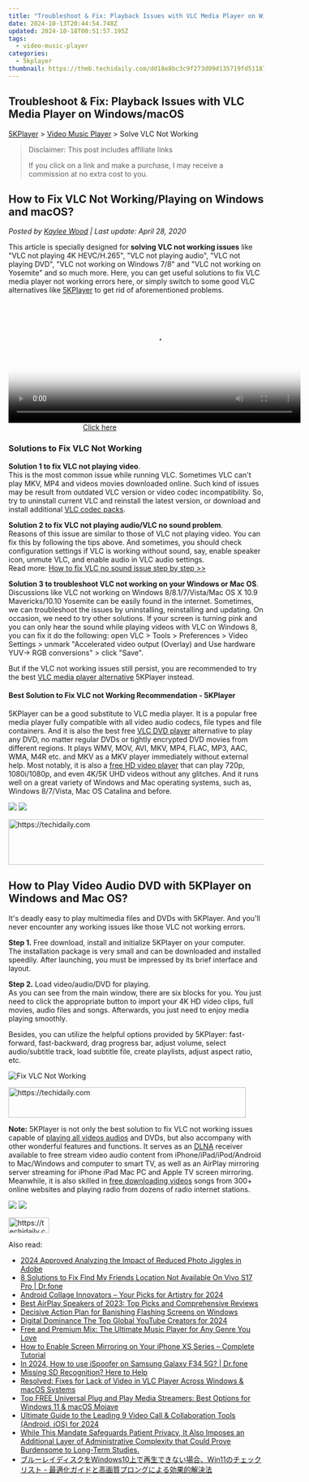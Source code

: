 ```yaml
---
title: "Troubleshoot & Fix: Playback Issues with VLC Media Player on Windows/macOS"
date: 2024-10-13T20:44:54.748Z
updated: 2024-10-18T00:51:57.195Z
tags:
  - video-music-player
categories:
  - 5kplayer
thumbnail: https://thmb.techidaily.com/dd18e8bc3c9f273d09d135719fd511870ffe57b02ca619c624658544faadfc68.jpg
---
```


## Troubleshoot & Fix: Playback Issues with VLC Media Player on Windows/macOS

[5KPlayer](https://tools.techidaily.com/5kplayer/products/) \> [Video Music Player](https://tools.techidaily.com/5kplayer/video-music-player/) \> Solve VLC Not Working

>  Disclaimer: This post includes affiliate links
>
>  If you click on a link and make a purchase, I may receive a commission at no extra cost to you.
>

## How to Fix VLC Not Working/Playing on Windows and macOS?

 _Posted by [Kaylee Wood](https://www.quora.com/profile/Amanda-Hu-21) | Last update: April 28, 2020_ 

This article is specially designed for **solving VLC not working issues** like "VLC not playing 4K HEVC/H.265", "VLC not playing audio", "VLC not playing DVD", "VLC not working on Windows 7/8" and "VLC not working on Yosemite" and so much more. Here, you can get useful solutions to fix VLC media player not working errors here, or simply switch to some good VLC alternatives like [5KPlayer](https://tools.techidaily.com/5kplayer/products/) to get rid of aforementioned problems.

<!-- affiliate ads begin -->
<span id="1983551">
					<video width="576" height="240" style="cursor:pointer"
           poster="//a.impactradius-go.com/display-clicktoplayimage/1983551.png"
           onclick="if(!this.playClicked){this.play();this.setAttribute('controls',true);this.playClicked=true;}">
	   <source src="//a.impactradius-go.com/display-ad/22993-1983551">
	   <img src="//a.impactradius-go.com/display-clicktoplayimage/1983551.png" style="border: none; height: 100%; width: 100%; object-fit: contain">
	</video>
	<div style="width:360px;text-align:center"><a href="javascript:window.open(decodeURIComponent('https%3A%2F%2Fhomestyler.sjv.io%2Fc%2F5597632%2F1983551%2F22993'), '_blank');void(0);">Click here</a></div>
</span>
<img height="0" width="0" src="https://imp.pxf.io/i/5597632/1983551/22993" style="position:absolute;visibility:hidden;" border="0" />
<!-- affiliate ads end -->

### Solutions to Fix VLC Not Working

**Solution 1 to fix VLC not playing video**.  
 This is the most common issue while running VLC. Sometimes VLC can't play MKV, MP4 and videos movies downloaded online. Such kind of issues may be result from outdated VLC version or video codec incompatibility. So, try to uninstall current VLC and reinstall the latest version, or download and install additional [VLC codec packs](https://tools.techidaily.com/5kplayer/video-music-player/).

**Solution 2 to fix VLC not playing audio/VLC no sound problem**.  
 Reasons of this issue are similar to those of VLC not playing video. You can fix this by following the tips above. And sometimes, you should check configuration settings if VLC is working without sound, say, enable speaker icon, unmute VLC, and enable audio in VLC audio settings.  
 Read more: [How to fix VLC no sound issue step by step >>](https://tools.techidaily.com/5kplayer/products/) 

**Solution 3 to troubleshoot VLC not working on your Windows or Mac OS**.  
 Discussions like VLC not working on Windows 8/8.1/7/Vista/Mac OS X 10.9 Mavericks/10.10 Yosemite can be easily found in the internet. Sometimes, we can troubleshoot the issues by uninstalling, reinstalling and updating. On occasion, we need to try other solutions. If your screen is turning pink and you can only hear the sound while playing videos with VLC on Windows 8, you can fix it do the following: open VLC > Tools > Preferences > Video Settings > unmark "Accelerated video output (Overlay) and Use hardware YUV-> RGB conversions" > click "Save".

But if the VLC not working issues still persist, you are recommended to try the best [VLC media player alternative](https://tools.techidaily.com/5kplayer/video-music-player/) 5KPlayer instead.

#### **Best Solution to Fix VLC not Working Recommendation - 5KPlayer**

5KPlayer can be a good substitute to VLC media player. It is a popular free media player fully compatible with all video audio codecs, file types and file containers. And it is also the best free [VLC DVD player](https://tools.techidaily.com/5kplayer/video-music-player/) alternative to play any DVD, no matter regular DVDs or tightly encrypted DVD movies from different regions. It plays WMV, MOV, AVI, MKV, MP4, FLAC, MP3, AAC, WMA, M4R etc. and MKV as a MKV player immediately without external help. Most notably, it is also a [free HD video player](https://tools.techidaily.com/5kplayer/video-music-player/) that can play 720p, 1080i/1080p, and even 4K/5K UHD videos without any glitches. And it runs well on a great variety of Windows and Mac operating systems, such as, Windows 8/7/Vista, Mac OS Catalina and before. 

[![](https://www.5kplayer.com/video-music-player/../button/freedownbackwin.png)](https://tools.techidaily.com/5kplayer/products/) [![](https://www.5kplayer.com/video-music-player/../button/freedownbackmac.png)](http://download.cnet.com/5KPlayer/3000-13632%5F4-76423535.html?part=dl-&subj=dl&tag=button) 

<!-- affiliate ads begin -->
<a href="https://aligracehair.sjv.io/c/5597632/1885947/19272" target="_top" id="1885947">
  <img src="//a.impactradius-go.com/display-ad/19272-1885947" border="0" alt="https://techidaily.com" width="728" height="90"/>
</a>
<img height="0" width="0" src="https://aligracehair.sjv.io/i/5597632/1885947/19272" style="position:absolute;visibility:hidden;" border="0" />
<!-- affiliate ads end -->

## How to Play Video Audio DVD with 5KPlayer on Windows and Mac OS?

It's deadly easy to play multimedia files and DVDs with 5KPlayer. And you'll never encounter any working issues like those VLC not working errors. 

**Step 1.** Free download, install and initialize 5KPlayer on your computer.  
 The installation package is very small and can be downloaded and installed speedily. After launching, you must be impressed by its brief interface and layout.

**Step 2.** Load video/audio/DVD for playing.  
 As you can see from the main window, there are six blocks for you. You just need to click the appropriate button to import your 4K HD video clips, full movies, audio files and songs. Afterwards, you just need to enjoy media playing smoothly.

Besides, you can utilize the helpful options provided by 5KPlayer: fast-forward, fast-backward, drag progress bar, adjust volume, select audio/subtitle track, load subtitle file, create playlists, adjust aspect ratio, etc.

![Fix VLC Not Working](https://www.5kplayer.com/video-music-player/img/youtube-0119-01.png) 

<!-- affiliate ads begin -->
<a href="https://bluettius.sjv.io/c/5597632/2139122/17108" target="_top" id="2139122">
  <img src="//a.impactradius-go.com/display-ad/17108-2139122" border="0" alt="https://techidaily.com" width="468" height="60"/>
</a>
<img height="0" width="0" src="https://bluettius.sjv.io/i/5597632/2139122/17108" style="position:absolute;visibility:hidden;" border="0" />
<!-- affiliate ads end -->

**Note:** 5KPlayer is not only the best solution to fix VLC not working issues capable of [playing all videos audios](https://tools.techidaily.com/5kplayer/video-music-player/) and DVDs, but also accompany with other wonderful features and functions. It serves as an [DLNA](https://tools.techidaily.com/5kplayer/dlna/) receiver available to free stream video audio content from iPhone/iPad/iPod/Android to Mac/Windows and computer to smart TV, as well as an AirPlay mirroring server streaming for iPhone iPad Mac PC and Apple TV screen mirroring. Meanwhile, it is also skilled in [free downloading videos](https://tools.techidaily.com/5kplayer/youtube-download/) songs from 300+ online websites and playing radio from dozens of radio internet stations.

[![](https://www.5kplayer.com/video-music-player/../button/freedownbackwin.png)](https://tools.techidaily.com/5kplayer/products/) [![](https://www.5kplayer.com/video-music-player/../button/freedownbackmac.png)](http://download.cnet.com/5KPlayer/3000-13632%5F4-76423535.html?part=dl-&subj=dl&tag=button)

<!-- affiliate ads begin -->
<a href="https://25home.pxf.io/c/5597632/2148634/16836" target="_top" id="2148634">
  <img src="//a.impactradius-go.com/display-ad/16836-2148634" border="0" alt="https://techidaily.com" width="80" height="31"/>
</a>
<img height="0" width="0" src="https://25home.pxf.io/i/5597632/2148634/16836" style="position:absolute;visibility:hidden;" border="0" />
<!-- affiliate ads end -->

<ins class="adsbygoogle"
     style="display:block"
     data-ad-format="autorelaxed"
     data-ad-client="ca-pub-7571918770474297"
     data-ad-slot="1223367746"></ins>

<ins class="adsbygoogle"
     style="display:block"
     data-ad-client="ca-pub-7571918770474297"
     data-ad-slot="8358498916"
     data-ad-format="auto"
     data-full-width-responsive="true"></ins>

<span class="atpl-alsoreadstyle">Also read:</span>
<div><ul>
<li><a href="https://extra-resources.techidaily.com/2024-approved-analyzing-the-impact-of-reduced-photo-jiggles-in-adobe/"><u>2024 Approved Analyzing the Impact of Reduced Photo Jiggles in Adobe</u></a></li>
<li><a href="https://location-fake.techidaily.com/8-solutions-to-fix-find-my-friends-location-not-available-on-vivo-s17-pro-drfone-by-drfone-virtual-android/"><u>8 Solutions to Fix Find My Friends Location Not Available On Vivo S17 Pro | Dr.fone</u></a></li>
<li><a href="https://extra-hints.techidaily.com/android-collage-innovators-your-picks-for-artistry-for-2024/"><u>Android Collage Innovators – Your Picks for Artistry for 2024</u></a></li>
<li><a href="https://media-tips.techidaily.com/best-airplay-speakers-of-2023-top-picks-and-comprehensive-reviews/"><u>Best AirPlay Speakers of 2023: Top Picks and Comprehensive Reviews</u></a></li>
<li><a href="https://win11.techidaily.com/decisive-action-plan-for-banishing-flashing-screens-on-windows/"><u>Decisive Action Plan for Banishing Flashing Screens on Windows</u></a></li>
<li><a href="https://youtube-lab.techidaily.com/al-dominance-the-top-global-youtube-creators-for-2024/"><u>Digital Dominance The Top Global YouTube Creators for 2024</u></a></li>
<li><a href="https://media-tips.techidaily.com/free-and-premium-mix-the-ultimate-music-player-for-any-genre-you-love/"><u>Free and Premium Mix: The Ultimate Music Player for Any Genre You Love</u></a></li>
<li><a href="https://media-tips.techidaily.com/how-to-enable-screen-mirroring-on-your-iphone-xs-series-complete-tutorial/"><u>How to Enable Screen Mirroring on Your iPhone XS Series – Complete Tutorial</u></a></li>
<li><a href="https://change-location.techidaily.com/in-2024-how-to-use-ispoofer-on-samsung-galaxy-f34-5g-drfone-by-drfone-virtual-android/"><u>In 2024, How to use iSpoofer on Samsung Galaxy F34 5G? | Dr.fone</u></a></li>
<li><a href="https://common-error.techidaily.com/1723206335546-missing-sd-recognition-here-to-help/"><u>Missing SD Recognition? Here to Help</u></a></li>
<li><a href="https://media-tips.techidaily.com/resolved-fixes-for-lack-of-video-in-vlc-player-across-windows-and-macos-systems/"><u>Resolved: Fixes for Lack of Video in VLC Player Across Windows & macOS Systems</u></a></li>
<li><a href="https://media-tips.techidaily.com/top-free-universal-plug-and-play-media-streamers-best-options-for-windows-11-and-macos-mojave/"><u>Top FREE Universal Plug and Play Media Streamers: Best Options for Windows 11 & macOS Mojave</u></a></li>
<li><a href="https://screen-sharing-recording.techidaily.com/ultimate-guide-to-the-leading-9-video-call-and-collaboration-tools-android-ios-for-2024/"><u>Ultimate Guide to the Leading 9 Video Call & Collaboration Tools (Android, iOS) for 2024</u></a></li>
<li><a href="https://media-tips.techidaily.com/while-this-mandate-safeguards-patient-privacy-it-also-imposes-an-additional-layer-of-administrative-complexity-that-could-prove-burdensome-to-long-term-stud2/"><u>While This Mandate Safeguards Patient Privacy, It Also Imposes an Additional Layer of Administrative Complexity that Could Prove Burdensome to Long-Term Studies.</u></a></li>
<li><a href="https://media-tips.techidaily.com/windows10win11/"><u>ブルーレイディスクをWindows10上で再生できない場合、Win11のチェックリスト - 最適化ガイドと高画質プロングによる効果的解決法</u></a></li>
</ul></div>

